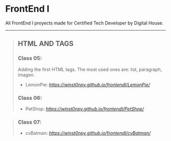 # FrontEnd I

All FrontEnd I proyects made for Certified Tech Developer by Digital House.

---

> ## HTML AND TAGS
>
> ### Class 05:
>
> Adding the first HTML tags. The most used ones are: list, paragraph, imagen.
>
> - LemonPie: *https://winst0npy.github.io/frontendI/LemonPie/*
>
> ### Class 06:
>
> - PetShop: *https://winst0npy.github.io/frontendI/PetShop/*

> ### Class 07:
>
> - cvBatman: *https://winst0npy.github.io/frontendI/cvBatman/*
